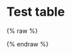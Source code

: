 # Test table

{% raw %}
<div id="diplay_description"> </div>
{% endraw %}

<script>
$(document).ready(function() {
  hu = window.location.search.substring(1);
  searchfor = hu.split("=");
  if( searchfor[0]=="action" ) {
      fetch('./syntax.0.json')
        .then((response) => response.json())
        .then((json) => console.log(json));
      document.getElementById("diplay_description").innerHTML = "<b>Showing lessons that use \n\n" + searchfor[1] + " (action) " + "</b>";
  }  
});
</script>
